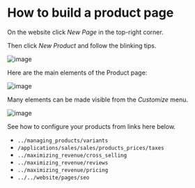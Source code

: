 # How to build a product page

On the website click *New Page* in the top-right corner.

Then click *New Product* and follow the blinking tips.

![image](product_page/create_product.png)

Here are the main elements of the Product page:

![image](product_page/product_page_tips.png)

Many elements can be made visible from the *Customize* menu.

![image](product_page/product_customize.png)

See how to configure your products from links here below.

<div class="seealso">

  - `../managing_products/variants`
  - `/applications/sales/sales/products_prices/taxes`
  - `../maximizing_revenue/cross_selling`
  - `../maximizing_revenue/reviews`
  - `../maximizing_revenue/pricing`
  - `../../website/pages/seo`

</div>
